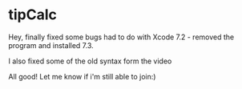 # tipCalc

Hey, finally fixed some bugs had to do with Xcode 7.2 - removed the program and installed 7.3. 

I also fixed some of the old syntax form the video

All good! Let me know if i'm still able to join:)
